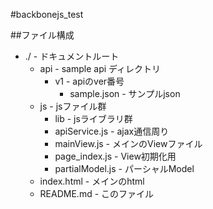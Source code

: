 #backbonejs_test

##ファイル構成

+  ./ - ドキュメントルート
    +  api - sample api ディレクトリ
        +  v1 - apiのver番号
             +  sample.json - サンプルjson
    +  js - jsファイル群
        +  lib - jsライブラリ群
        +  apiService.js - ajax通信周り
        +  mainView.js - メインのViewファイル        
        +  page_index.js - View初期化用
        +  partialModel.js - パーシャルModel
    +  index.html - メインのhtml
    +  README.md - このファイル
